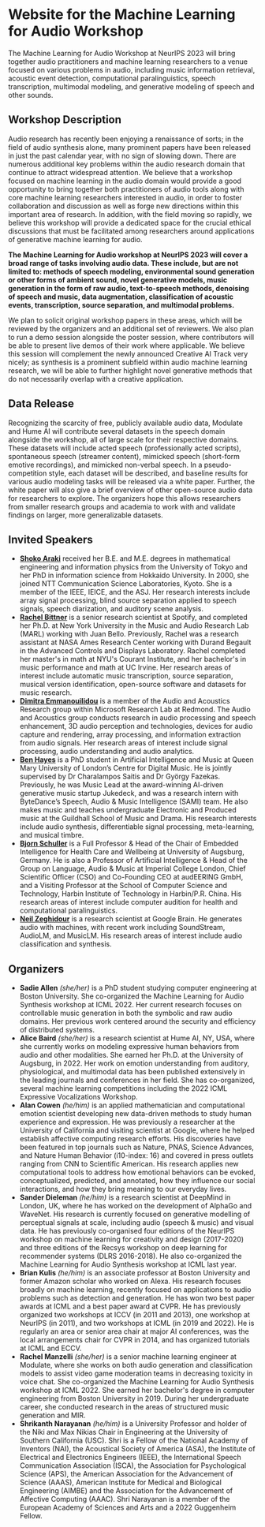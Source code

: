 # Website for the Machine Learning for Audio Workshop

The Machine Learning for Audio Workshop at NeurIPS 2023 will bring together audio practitioners and machine learning researchers to a venue focused on various problems in audio, including music information retrieval, acoustic event detection, computational paralinguistics, speech transcription, multimodal modeling, and generative modeling of speech and other sounds.

## Workshop Description
Audio research has recently been enjoying a renaissance of sorts; in the field of audio synthesis alone, many prominent papers have been released in just the past calendar year, with no sign of slowing down. There are numerous additional key problems within the audio research domain that continue to attract widespread attention. We believe that a workshop focused on machine learning in the audio domain would provide a good opportunity to bring together both practitioners of audio tools along with core machine learning researchers interested in audio, in order to foster collaboration and discussion as well as forge new directions within this important area of research. In addition, with the field moving so rapidly, we believe this workshop will provide a dedicated space for the crucial ethical discussions that must be facilitated among researchers around applications of generative machine learning for audio.

**The Machine Learning for Audio workshop at NeurIPS 2023 will cover a broad range of tasks involving audio data. These include, but are not limited to: methods of speech modeling, environmental sound generation or other forms of ambient sound, novel generative models, music generation in the form of raw audio, text-to-speech methods, denoising of speech and music, data augmentation, classification of acoustic events, transcription, source separation, and multimodal problems.**

We plan to solicit original workshop papers in these areas, which will be reviewed by the organizers and an additional set of reviewers. We also plan to run a demo session alongside the poster session, where contributors will be able to present live demos of their work where applicable. We believe this session will complement the newly announced Creative AI Track very nicely; as synthesis is a prominent subfield within audio machine learning research, we will be able to further highlight novel generative methods that do not necessarily overlap with a creative application.

## Data Release 
Recognizing the scarcity of free, publicly available audio data, Modulate and Hume AI will contribute several datasets in the speech domain alongside the workshop, all of large scale for their respective domains. These datasets will include acted speech (professionally acted scripts), spontaneous speech (streamer content), mimicked speech (short-form emotive recordings), and mimicked non-verbal speech. In a pseudo-competition style, each dataset will be described, and baseline results for various audio modeling tasks will be released via a white paper. Further, the white paper will also give a brief overview of other open-source audio data for researchers to explore. The organizers hope this allows researchers from smaller research groups and academia to work with and validate findings on larger, more generalizable datasets.

## Invited Speakers
* **[Shoko Araki](https://scholar.google.com/citations?user=bNo2kYsAAAAJ&hl=enJ)** received her B.E. and M.E. degrees in mathematical engineering and information physics from the University of Tokyo and her PhD in information science from Hokkaido University. In 2000, she joined NTT Communication Science Laboratories, Kyoto. She is a member of the IEEE, IEICE, and the ASJ. Her research interests include array signal processing, blind source separation applied to speech signals, speech diarization, and auditory scene analysis.
* **[Rachel Bittner](https://scholar.google.com/citations?hl=en&user=pXn1kQEAAAAJ)** is a senior research scientist at Spotify, and completed her Ph.D. at New York University in the Music and Audio Research Lab (MARL) working with Juan Bello. Previously, Rachel was a research assistant at NASA Ames Research Center working with Durand Begault in the Advanced Controls and Displays Laboratory. Rachel completed her master's in math at NYU's Courant Institute, and her bachelor's in music performance and math at UC Irvine. Her research areas of interest include automatic music transcription, source separation, musical version identification, open-source software and datasets for music research.
* **[Dimitra Emmanouilidou](https://scholar.google.com/citations?hl=en&user=S1CeYaQAAAAJ)** is a member of the Audio and Acoustics Research group within Microsoft Research Lab at Redmond. The Audio and Acoustics group conducts research in audio processing and speech enhancement, 3D audio perception and technologies, devices for audio capture and rendering, array processing, and information extraction from audio signals. Her research areas of interest include signal processing, audio understanding and audio analytics.
* **[Ben Hayes](https://scholar.google.com/citations?hl=en&user=Zq2uWSkAAAAJ)** is a PhD student in Artificial Intelligence and Music at Queen Mary University of London’s Centre for Digital Music. He is jointly supervised by Dr Charalampos Saitis and Dr György Fazekas. Previously, he was Music Lead at the award-winning AI-driven generative music startup Jukedeck, and was a research intern with ByteDance’s Speech, Audio \& Music Intelligence (SAMI) team. He also makes music and teaches undergraduate Electronic and Produced music at the Guildhall School of Music and Drama. His research interests include audio synthesis, differentiable signal processing, meta-learning, and musical timbre.
* **[Bjorn Schuller](https://scholar.google.com/citations?user=TxKNCSoAAAAJ&hl=en)** is a Full Professor \& Head of the Chair of Embedded Intelligence for Health Care and Wellbeing at University of Augsburg, Germany. He is also a Professor of Artificial Intelligence \& Head of the Group on Language, Audio \& Music at Imperial College London, Chief Scientific Officer (CSO) and Co-Founding CEO at audEERING GmbH, and a Visiting Professor at the School of Computer Science and Technology, Harbin Institute of Technology in Harbin/P.R. China. His research areas of interest include computer audition for health and computational paralinguistics.
* **[Neil Zeghidour](https://scholar.google.com/citations?user=fiJamZ0AAAAJ&hl=fr)** is a research scientist at Google Brain. He generates audio with machines, with recent work including SoundStream, AudioLM, and MusicLM. His research areas of interest include audio classification and synthesis.

## Organizers
* **Sadie Allen** *(she/her)* is a PhD student studying computer engineering at Boston University. She co-organized the Machine Learning for Audio Synthesis workshop at ICML 2022. Her current research focuses on controllable music generation in both the symbolic and raw audio domains. Her previous work centered around the security and efficiency of distributed systems. 
* **Alice Baird** *(she/her)* is a research scientist at Hume AI, NY, USA, where she currently works on modeling expressive human behaviors from audio and other modalities.  She earned her Ph.D. at the University of Augsburg, in 2022. Her work on emotion understanding from auditory, physiological, and multimodal data has been published extensively in the leading journals and conferences in her field. She has co-organized, several machine learning competitions including the 2022 ICML Expressive Vocalizations Workshop.
* **Alan Cowen** *(he/him)* is an applied mathematician and computational emotion scientist developing new data-driven methods to study human experience and expression. He was previously a researcher at the University of California and visiting scientist at Google, where he helped establish affective computing research efforts. His discoveries have been featured in top journals such as Nature, PNAS, Science Advances, and Nature Human Behavior (i10-index: 16) and covered in press outlets ranging from CNN to Scientific American. His research applies new computational tools to address how emotional behaviors can be evoked, conceptualized, predicted, and annotated, how they influence our social interactions, and how they bring meaning to our everyday lives.
* **Sander Dieleman** *(he/him)* is a research scientist at DeepMind in London, UK, where he has worked on the development of AlphaGo and WaveNet. His research is currently focused on generative modelling of perceptual signals at scale, including audio (speech \& music) and visual data. He has previously co-organised four editions of the NeurIPS workshop on machine learning for creativity and design (2017-2020) and three editions of the Recsys workshop on deep learning for recommender systems (DLRS 2016-2018). He also co-organized the Machine Learning for Audio Synthesis workshop at ICML last year.
* **Brian Kulis** *(he/him)* is an associate professor at Boston University and former Amazon scholar who worked on Alexa. His research focuses broadly on machine learning, recently focused on applications to audio problems such as detection and generation.  He has won two best paper awards at ICML and a best paper award at CVPR. He has previously organized two workshops at ICCV (in 2011 and 2013), one workshop at NeurIPS (in 2011), and two workshops at ICML (in 2019 and 2022).  He is regularly an area or senior area chair at major AI conferences, was the local arrangements chair for CVPR in 2014, and has organized tutorials at ICML and ECCV.
* **Rachel Manzelli** *(she/her)* is a senior machine learning engineer at Modulate, where she works on both audio generation and classification models to assist video game moderation teams in decreasing toxicity in voice chat. She co-organized the Machine Learning for Audio Synthesis workshop at ICML 2022. She earned her bachelor's degree in computer engineering from Boston University in 2019. During her undergraduate career, she conducted research in the areas of structured music generation and MIR.
* **Shrikanth Narayanan** *(he/him)* is a University Professor and holder of the Niki and Max Nikias Chair in Engineering at the University of Southern California (USC). Shri is a Fellow of the National Academy of Inventors (NAI), the Acoustical Society of America (ASA), the Institute of Electrical and Electronics Engineers (IEEE), the International Speech Communication Association (ISCA), the Association for Psychological Science (APS), the American Association for the Advancement of Science (AAAS), American Institute for Medical and Biological Engineering (AIMBE) and the Association for the Advancement of Affective Computing (AAAC). Shri Narayanan is a member of the European Academy of Sciences and Arts and a 2022 Guggenheim Fellow.
